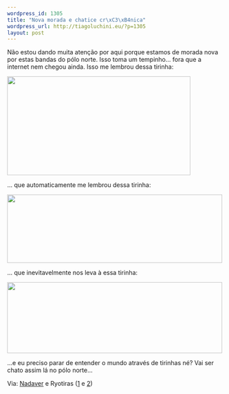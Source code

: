 ```yaml
--- 
wordpress_id: 1305
title: "Nova morada e chatice cr\xC3\xB4nica"
wordpress_url: http://tiagoluchini.eu/?p=1305
layout: post
---
```

Não estou dando muita atenção por aqui porque estamos de morada nova por estas bandas do pólo norte. Isso toma um tempinho... fora que a internet nem chegou ainda. Isso me lembrou dessa tirinha:

<img class="alignnone size-full wp-image-1304" title="condominio" src="http://tiagoluchini.eu/wp-content/uploads/2009/03/condominio.gif" alt="" width="426" height="230" />

... que automaticamente me lembrou dessa tirinha:

<img class="alignnone size-full wp-image-1306" title="polsoul12" src="http://tiagoluchini.eu/wp-content/uploads/2009/03/polsoul12.jpg" alt="" width="500" height="159" />

... que inevitavelmente nos leva à essa tirinha:

<img class="alignnone size-full wp-image-1307" title="polsoul43" src="http://tiagoluchini.eu/wp-content/uploads/2009/03/polsoul43.jpg" alt="" width="500" height="165" />

...e eu preciso parar de entender o mundo através de tirinhas né? Vai ser chato assim lá no pólo norte...

Via: <a href="http://www.nadaver.com/condominium-club/" target="_blank">Nadaver</a> e Ryotiras (<a href="http://ryotiras.com/posts/polo-soul-1-664" target="_blank">1</a> e <a href="http://ryotiras.com/posts/polo-soul-4-669" target="_blank">2</a>)
